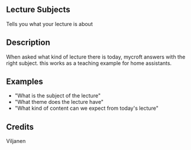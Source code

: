 ## Lecture Subjects
Tells you what your lecture is about

## Description
When asked what kind of lecture there is today, mycroft answers with the right subject. this works as a teaching example for home assistants.

## Examples
 - "What is the subject of the lecture"
 - "What theme does the lecture have"
 - "What kind of content can we expect from today's lecture"


## Credits
Viljanen


